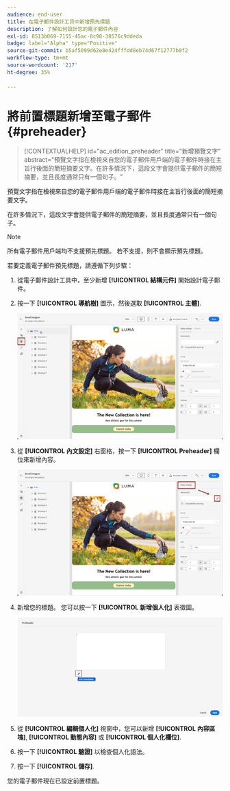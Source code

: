 ```yaml
---
audience: end-user
title: 在電子郵件設計工具中新增預先標題
description: 了解如何設計您的電子郵件內容
exl-id: 8513b069-7155-45ac-8c98-38576c9ddeda
badge: label="Alpha" type="Positive"
source-git-commit: b5af5099d62e0e424fffdd8eb74d67f12777b0f2
workflow-type: tm+mt
source-wordcount: '217'
ht-degree: 35%

---
```


# 將前置標題新增至電子郵件 {#preheader}

>[!CONTEXTUALHELP]
>id="ac_edition_preheader"
>title="新增預覽文字"
>abstract="預覽文字指在檢視來自您的電子郵件用戶端的電子郵件時接在主旨行後面的簡短摘要文字。在許多情況下，這段文字會提供電子郵件的簡短摘要，並且長度通常只有一個句子。"

預覽文字指在檢視來自您的電子郵件用戶端的電子郵件時接在主旨行後面的簡短摘要文字。

在許多情況下，這段文字會提供電子郵件的簡短摘要，並且長度通常只有一個句子。

>[!NOTE]
>
>所有電子郵件用戶端均不支援預先標題。 若不支援，則不會顯示預先標題。

若要定義電子郵件預先標題，請遵循下列步驟：

1. 從電子郵件設計工具中，至少新增 **[!UICONTROL 結構元件]** 開始設計電子郵件。

1. 按一下 **[!UICONTROL 導航樹]** 圖示，然後選取 **[!UICONTROL 主體]**.

   ![](assets/preheader_body.png)

1. 從 **[!UICONTROL 內文設定]** 右窗格，按一下 **[!UICONTROL Preheader]** 欄位來新增內容。

   ![](assets/preheader_body_settings.png)

1. 新增您的標題。 您可以按一下 **[!UICONTROL 新增個人化]** 表徵圖。

   ![](assets/preheader_3.png)

1. 從 **[!UICONTROL 編輯個人化]** 視窗中，您可以新增 **[!UICONTROL 內容區塊]**, **[!UICONTROL 動態內容]** 或 **[!UICONTROL 個人化欄位]**.

1. 按一下 **[!UICONTROL 驗證]** 以檢查個人化語法。

1. 按一下 **[!UICONTROL 儲存]**.

您的電子郵件現在已設定前置標題。

